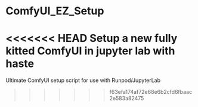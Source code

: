 # ComfyUI_EZ_Setup
<<<<<<< HEAD
Setup a new fully kitted ComfyUI in jupyter lab with haste
=======
Ultimate ComfyUI setup script for use with Runpod/JupyterLab
>>>>>>> f63efa174af72e68e6b2cfd6fbaac2e583a82475

